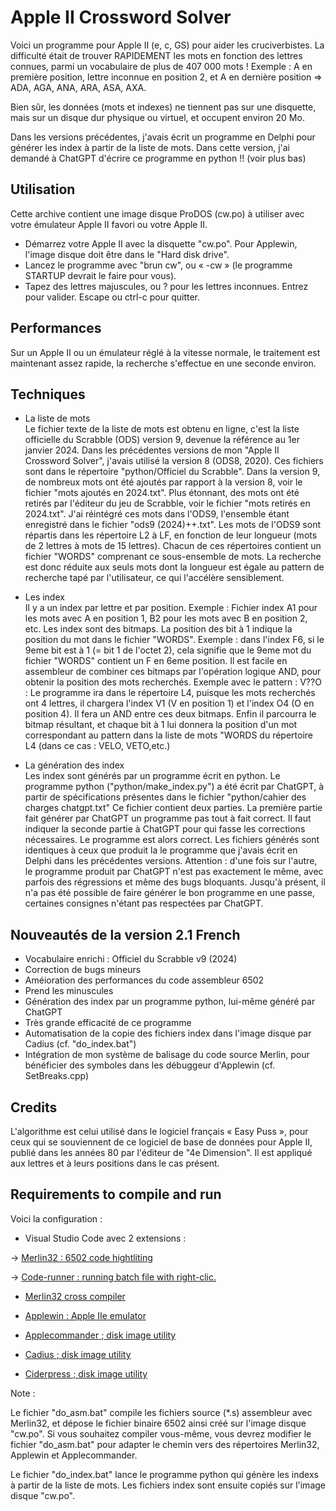 # Apple II Crossword Solver  


Voici un programme pour Apple II (e, c, GS) pour aider les cruciverbistes.
La difficulté était de trouver RAPIDEMENT les mots en fonction des lettres connues, parmi un vocabulaire de plus de 407 000 mots !
Exemple : A en première position, lettre inconnue en position 2, et A en dernière position
=> ADA, AGA, ANA, ARA, ASA, AXA.

Bien sûr, les données (mots et indexes) ne tiennent pas sur une disquette, mais sur un disque dur physique ou virtuel, et occupent environ 20 Mo.

Dans les versions précédentes, j'avais écrit un programme en Delphi pour générer les index à partir de la liste de mots.
Dans cette version, j'ai demandé à ChatGPT d'écrire ce programme en python !! (voir plus bas)

## Utilisation
Cette archive contient une image disque ProDOS (cw.po) à utiliser avec votre émulateur Apple II favori ou votre Apple II.
* Démarrez votre Apple II avec la disquette "cw.po". Pour Applewin, l'image disque doit être dans le "Hard disk drive".
* Lancez le programme avec "brun cw", ou « -cw » (le programme STARTUP devrait le faire pour vous).
* Tapez des lettres majuscules, ou ? pour les lettres inconnues. Entrez pour valider. Escape ou ctrl-c pour quitter.

## Performances
Sur un Apple II ou un émulateur réglé à la vitesse normale, le traitement est maintenant assez rapide, la recherche s'effectue en une seconde environ.

## Techniques
* La liste de mots  
Le fichier texte de la liste de mots est obtenu en ligne, c'est la liste officielle du Scrabble (ODS) version 9, devenue la référence au 1er janvier 2024.
Dans les précédentes versions de mon "Apple II Crossword Solver", j'avais utilisé la version 8 (ODS8, 2020). 
Ces fichiers sont dans le répertoire "python/Officiel du Scrabble".
Dans la version 9, de nombreux mots ont été ajoutés par rapport à la version 8, voir le fichier "mots ajoutés en 2024.txt".
Plus étonnant, des mots ont été retirés par l'éditeur du jeu de Scrabble, voir le fichier "mots retirés en 2024.txt".
J'ai réintégré ces mots dans l'ODS9, l'ensemble étant enregistré dans le fichier "ods9 (2024)++.txt".
Les mots de l'ODS9 sont répartis dans les répertoire L2 à LF, en fonction de leur longueur (mots de 2 lettres à mots de 15 lettres). Chacun de ces répertoires contient un fichier "WORDS" comprenant ce sous-ensemble de mots.
La recherche est donc réduite aux seuls mots dont la longueur est égale au pattern de recherche tapé par l'utilisateur, ce qui l'accélère sensiblement.

* Les index  
Il y a un index par lettre et par position. Exemple : 
Fichier index A1 pour les mots avec A en position 1, B2 pour les mots avec B en position 2, etc. 
Les index sont des bitmaps. La position des bit à 1 indique la position du mot dans le fichier "WORDS". 
Exemple : dans l'index F6, si le 9eme bit est à 1 (= bit 1 de l'octet 2), cela signifie que le 9eme mot du fichier "WORDS" contient un F en 6eme position. 
Il est facile en assembleur de combiner ces bitmaps par l'opération logique AND, pour obtenir la position des mots recherchés. Exemple avec le pattern : V??O :
Le programme ira dans le répertoire L4, puisque les mots recherchés ont 4 lettres, il chargera l'index V1 (V en position 1) et l'index O4 (O en position 4). Il fera un AND entre ces deux bitmaps. Enfin il parcourra le bitmap résultant, et  chaque bit à 1 lui donnera la position d'un mot correspondant au pattern dans la liste de mots "WORDS du répertoire L4 (dans ce cas : VELO, VETO,etc.)

* La génération des index  
Les index sont générés par un programme écrit en python.
Le programme python ("python/make_index.py") a été écrit par ChatGPT, à partir de spécifications présentes dans le fichier "python/cahier des charges chatgpt.txt"
Ce fichier contient deux parties. 
La première partie fait générer par ChatGPT un programme pas tout à fait correct. 
Il faut indiquer la seconde partie à ChatGPT pour qui fasse les corrections nécessaires. 
Le programme est alors correct. Les fichiers générés sont identiques à ceux que produit la le programme que j'avais écrit en Delphi dans les précédentes versions.
Attention : d'une fois sur l'autre, le programme produit par ChatGPT n'est pas exactement le même, avec parfois des régressions et même des bugs bloquants.
Jusqu'à présent, il n'a pas été possible de faire générer le bon programme en une passe, certaines consignes n'étant pas respectées par ChatGPT.

## Nouveautés de la version 2.1 French
* Vocabulaire enrichi : Officiel du Scrabble v9 (2024)
* Correction de bugs mineurs
* Améioration des performances du code assembleur 6502
* Prend les minuscules 
* Génération des index par un programme python, lui-même généré par ChatGPT
* Très grande efficacité de ce programme
* Automatisation de la copie des fichiers index dans l'image disque par Cadius (cf. "do_index.bat")
* Intégration de mon système de balisage du code source Merlin, pour bénéficier des symboles dans les débuggeur d'Applewin (cf. SetBreaks.cpp)

## Credits
L'algorithme est celui utilisé dans le logiciel français « Easy Puss », pour ceux qui se souviennent de ce logiciel de base de données pour Apple II, publié dans les années 80 par l'éditeur de "4e Dimension". Il est appliqué aux lettres et à leurs positions dans le cas présent.

## Requirements to compile and run

Voici la configuration :

* Visual Studio Code avec 2 extensions :

-> [Merlin32 : 6502 code hightliting](marketplace.visualstudio.com/items?itemName=olivier-guinart.merlin32)

-> [Code-runner :  running batch file with right-clic.](marketplace.visualstudio.com/items?itemName=formulahendry.code-runner)

* [Merlin32 cross compiler](brutaldeluxe.fr/products/crossdevtools/merlin)

* [Applewin : Apple IIe emulator](github.com/AppleWin/AppleWin)

* [Applecommander ; disk image utility](applecommander.sourceforge.net)

* [Cadius ; disk image utility](www.brutaldeluxe.fr/products/crossdevtools/cadius/index.html)

* [Ciderpress ; disk image utility](a2ciderpress.com)

Note :

Le fichier "do_asm.bat" compile les fichiers source (*.s) assembleur avec Merlin32, et dépose le fichier binaire 6502 ainsi créé sur l'image disque "cw.po". Si vous souhaitez compiler vous-même, vous devrez modifier le fichier "do_asm.bat" pour adapter le chemin vers des répertoires Merlin32, Applewin et Applecommander.

Le fichier "do_index.bat" lance le programme python qui génère les indexs à partir de la liste de mots. Les fichiers index sont ensuite copiés sur l'image disque "cw.po".